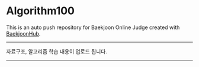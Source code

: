 # Algorithm100
This is an auto push repository for Baekjoon Online Judge created with [BaekjoonHub](https://github.com/BaekjoonHub/BaekjoonHub).

<hr/>


자료구조, 알고리즘 학습 내용이 업로드 됩니다. 

<hr/>
